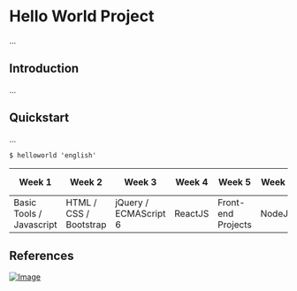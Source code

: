 # Hello  World Project

...

## Introduction

...

## Quickstart

...

```
$ helloworld 'english'
```

Week 1 | Week 2 |Week 3 |Week 4 |Week 5 |Week 6 |Week 7 |Week 8 |Week 9 |Week 10 |Week 11
--- |--- |--- |--- |--- |--- |--- |--- |--- |--- |---
Basic Tools / Javascript | HTML / CSS / Bootstrap | jQuery / ECMAScript 6 | ReactJS | Front-end Projects | NodeJS | Express | MongoDB | Full-stack Project

## References 

[![Image](https://i.imgur.com/BN8hu2F.png)](https://github.com/knightking100/hello-worlds)